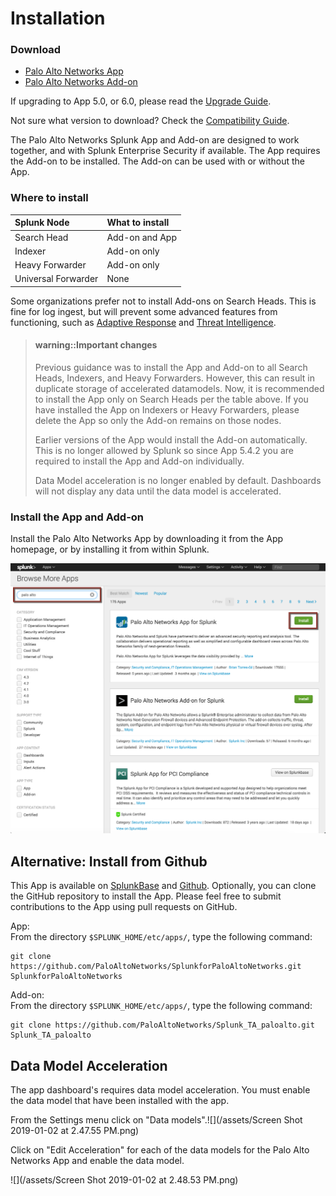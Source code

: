# Installation

### Download

* [Palo Alto Networks App](https://splunkbase.splunk.com/app/491)
* [Palo Alto Networks Add-on](https://splunkbase.splunk.com/app/2757)

If upgrading to App 5.0, or 6.0, please read the [Upgrade Guide](upgrade.md).

Not sure what version to download? Check the [Compatibility Guide](compatibility.md).

The Palo Alto Networks Splunk App and Add-on are designed to work together, and with Splunk Enterprise Security if available. The App requires the Add-on to be installed. The Add-on can be used with or without the App.

### Where to install

| Splunk Node | What to install |
| :--- | :--- |
| Search Head | Add-on and App |
| Indexer | Add-on only |
| Heavy Forwarder | Add-on only |
| Universal Forwarder | None |

Some organizations prefer not to install Add-ons on Search Heads. This is fine for log ingest, but will prevent some advanced features from functioning, such as [Adaptive Response](https://www.splunk.com/en_us/solutions/solution-areas/security-and-fraud/adaptive-response-initiative.html) and [Threat Intelligence](/threat-intelligence.md).

> #### warning::Important changes
>
> Previous guidance was to install the App and Add-on to all Search Heads, Indexers, and Heavy Forwarders. However, this can result in duplicate storage of accelerated datamodels. Now, it is recommended to install the App only on Search Heads per the table above. If you have installed the App on Indexers or Heavy Forwarders, please delete the App so only the Add-on remains on those nodes.
>
> Earlier versions of the App would install the Add-on automatically. This is no longer allowed by Splunk so since App 5.4.2 you are required to install the App and Add-on individually.
>
> Data Model acceleration is no longer enabled by default. Dashboards will not display any data until the data model is accelerated.



### Install the App and Add-on

Install the Palo Alto Networks App by downloading it from the App homepage, or by installing it from within Splunk.

![Downloading the App and Add-on from within Splunk Enterprise.](assets/download_app.png)

## Alternative: Install from Github

This App is available on [SplunkBase](https://splunkbase.splunk.com/app/491) and [Github](https://github.com/PaloAltoNetworks-BD/SplunkforPaloAltoNetworks). Optionally, you can clone the GitHub repository to install the App. Please feel free to submit contributions to the App using pull requests on GitHub.

App:  
From the directory `$SPLUNK_HOME/etc/apps/`, type the following command:

```
git clone https://github.com/PaloAltoNetworks/SplunkforPaloAltoNetworks.git SplunkforPaloAltoNetworks
```

Add-on:  
From the directory `$SPLUNK_HOME/etc/apps/`, type the following command:

```
git clone https://github.com/PaloAltoNetworks/Splunk_TA_paloalto.git Splunk_TA_paloalto
```

## Data Model Acceleration

The app dashboard's requires data model acceleration. You must enable the data model that have been installed with the app.

From the Settings menu click on "Data models".![](/assets/Screen Shot 2019-01-02 at 2.47.55 PM.png)

Click on "Edit Acceleration" for each of the data models for the Palo Alto Networks App and enable the data model. 

![](/assets/Screen Shot 2019-01-02 at 2.48.53 PM.png)



